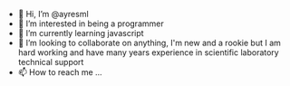 - 👋 Hi, I’m @ayresml
- 👀 I’m interested in being a programmer
- 🌱 I’m currently learning javascript
- 💞️ I’m looking to collaborate on anything, I'm new and a rookie but I am hard working and have many years experience in scientific laboratory technical support
- 📫 How to reach me ...

<!---
ayresml/ayresml is a ✨ special ✨ repository because its `README.md` (this file) appears on your GitHub profile.
You can click the Preview link to take a look at your changes.
--->
